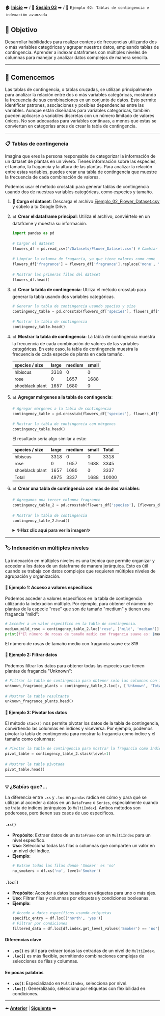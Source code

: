 🏠 [**Inicio**](../../Readme.md) ➡️ / 📖 [**Sesión 03**](../Readme.md) ➡️ / 📝 `Ejemplo 02: Tablas de contingencia e indexación avanzada`

## 🎯 Objetivo

Desarrollar habilidades para realizar conteos de frecuencias utilizando dos o más variables categóricas y agrupar nuestros datos, empleando tablas de contingencia. Aprender a indexar dataframes con múltiples niveles de columnas para manejar y analizar datos complejos de manera sencilla.


---

## 🚀 Comencemos
Las tablas de contingencia, o tablas cruzadas, se utilizan principalmente para analizar la relación entre dos o más variables categóricas, mostrando la frecuencia de sus combinaciones en un conjunto de datos. Esto permite identificar patrones, asociaciones y posibles dependencias entre las variables. Aunque están diseñadas para variables categóricas, también pueden aplicarse a variables discretas con un número limitado de valores únicos. No son adecuadas para variables continuas, a menos que estas se conviertan en categorías antes de crear la tabla de contingencia.


---

### 📋 **Tablas de contingencia**

Imagina que eres la persona responsable de categorizar la información de un dataset de plantas en un vivero. Tienes información sobre las especies, el tamaño, la fragancia y la altura de las plantas. Para analizar la relación entre estas variables, puedes crear una tabla de contingencia que muestre la frecuencia de cada combinación de valores. 

Podemos usar el método crosstab para generar tablas de contingencia usando dos de nuestras variables categóricas, como especies y tamaño. 

1. 📂 **Carga el dataset**: Descarga el archivo [Ejemplo_02_Flower_Dataset.csv](../../Datasets/S03/Ejemplo_02_Flower_Dataset.csv) y súbelo a tu Google Drive. 

2. 📊 **Crear el dataframe principal**: Utiliza el archivo, conviértelo en un dataframe y muestra su información.

    ```python
    import pandas as pd

    # Cargar el dataset
    flowers_df = pd.read_csv('/Datasets/Flower_Dataset.csv') # Cambiar la ruta al archivo Flower_Dataset.csv en tu Google Drive

    # Limpiar la columna de fragancia, ya que tiene valores como none
    flowers_df['fragrance'] = flowers_df['fragrance'].replace('none', 'Unknown')

    # Mostrar las primeras filas del dataset
    flowers_df.head()
    ```


3. 📊 **Crear la tabla de contingencia**: Utiliza el método crosstab para generar la tabla usando dos variables categóricas.

    ```python
    # Generar la tabla de contingencia usando species y size
    contingency_table = pd.crosstab(flowers_df['species'], flowers_df['size'])

    # Mostrar la tabla de contingencia
    contingency_table.head()
    ```

4. 📊 **Mostrar la tabla de contingencia**: La tabla de contingencia muestra la frecuencia de cada combinación de valores de las variables categóricas. En este caso, la tabla de contingencia muestra la frecuencia de cada especie de planta en cada tamaño.

    | species / size  | large | medium | small |
    |-----------------|-------|--------|-------|
    | hibiscus        | 3318  | 0      | 0     |
    | rose            | 0     | 1657   | 1688  |
    | shoeblack plant | 1657  | 1680   | 0     |

5. 📊 **Agregar márgenes a la tabla de contingencia**:

    ```python
    # Agregar márgenes a la tabla de contingencia
    contingency_table = pd.crosstab(flowers_df['species'], flowers_df['size'], margins=True, margins_name='Total')

    # Mostrar la tabla de contingencia con márgenes
    contingency_table.head()
    ```
    El resultado seria algo similar a esto:

    <!-- Resultado -->
    | species / size    | large | medium | small | Total |
    |-----------------|-------|--------|-------|-------|
    | hibiscus        | 3318  | 0      | 0     | 3318  |
    | rose            | 0     | 1657   | 1688  | 3345  |
    | shoeblack plant | 1657  | 1680   | 0     | 3337  |
    | Total           | 4975  | 3337   | 1688  | 10000 |


6. 📊 **Crear una tabla de contingencia con más de dos variables**:

    ```python
    # Agregamos una tercer colunma fragrance
    contingency_table_2 = pd.crosstab(flowers_df['species'], [flowers_df['fragrance'],flowers_df['size']], margins=True, margins_name="Total")

    # Mostrar la tabla de contingencia
    contingency_table_2.head()
    ```
    <details>
      <summary><b>✨Haz clic aquí para ver la imagen✨</b></summary>
      <div align="center">
          <img src="../Imagenes/Tabla_Contingencia.png" alt="Tabla de contingencia para tres variables" width="50%">
      </div>
    </details>


---

### 🏷️ **Indexación en múltiples niveles**

La indexación en múltiples niveles es una técnica que permite organizar y acceder a los datos de un dataframe de manera jerárquica. Esto es útil cuando se trabaja con datos complejos que requieren múltiples niveles de agrupación y organización.

#### 📝 **Ejemplo 1: Acceso a valores específicos**

Podemos acceder a valores específicos en la tabla de contingencia utilizando la indexación múltiple. Por ejemplo, para obtener el número de plantas de la especie "rose" que son de tamaño "medium" y tienen una fragancia "mild":

```python
# Acceder a un valor específico en la tabla de contingencia.
medium_mild_rose = contingency_table_2.loc['rose', ('mild', 'medium')]
print(f"El número de rosas de tamaño medio con fragancia suave es: {medium_mild_rose}")
```

<!-- Resultado -->
El número de rosas de tamaño medio con fragancia suave es: 819

#### 📝 **Ejemplo 2: Filtrar datos**

Podemos filtrar los datos para obtener todas las especies que tienen plantas de fragancia "Unknown":

```python
# Filtrar la tabla de contingencia para obtener solo las columnas con fragancia 'Unknown' y el total.
unknown_fragrance_plants = contingency_table_2.loc[:, ['Unknown', 'Total']]

# Mostrar la tabla resultante
unknown_fragrance_plants.head()
```

#### 📝 **Ejemplo 3: Pivotar los datos**

El método `stack()` nos permite pivotar los datos de la tabla de contingencia, convirtiendo las columnas en índices y viceversa. Por ejemplo, podemos pivotar la tabla de contingencia para mostrar la fragancia como índice y el tamaño como columnas:

```python
# Pivotar la tabla de contingencia para mostrar la fragancia como índice y el tamaño como columnas.
pivot_table = contingency_table_2.stack(level=1)

# Mostrar la tabla pivotada
pivot_table.head()
```

---

### 💡 **¿Sabías que?...**

La diferencia entre `.xs` y `.loc` en `pandas` radica en cómo y para qué se utilizan al acceder a datos en un `DataFrame` o `Series`, especialmente cuando se trata de índices jerárquicos (o `MultiIndex`). Ambos métodos son poderosos, pero tienen sus casos de uso específicos.

#### `.xs()`

- **Propósito**: Extraer datos de un `DataFrame` con un `MultiIndex` para un nivel específico.
- **Uso**: Selecciona todas las filas o columnas que comparten un valor en un nivel del índice.
- **Ejemplo**:
  ```python
  # Extrae todas las filas donde 'Smoker' es 'no'
  no_smokers = df.xs('no', level='Smoker')
  ```

#### `.loc[]`

- **Propósito**: Acceder a datos basados en etiquetas para uno o más ejes.
- **Uso**: Filtrar filas y columnas por etiquetas y condiciones booleanas.
- **Ejemplo**:
  ```python
  # Accede a datos específicos usando etiquetas
  specific_entry = df.loc[('north', 'yes')]
  # Filtrar por condiciones
  filtered_data = df.loc[df.index.get_level_values('Smoker') == 'no']
  ```

#### Diferencias clave

- **`.xs()`** es útil para extraer todas las entradas de un nivel de `MultiIndex`.
- **`.loc[]`** es más flexible, permitiendo combinaciones complejas de selecciones de filas y columnas.

#### En pocas palabras

- **`.xs()`**: Especializado en `MultiIndex`, selecciona por nivel.
- **`.loc[]`**: Generalizado, selecciona por etiquetas con flexibilidad en condiciones.

---

⬅️ [**Anterior**](../Readme.md) | [**Siguiente**](../Reto-01/Readme.md) ➡️
